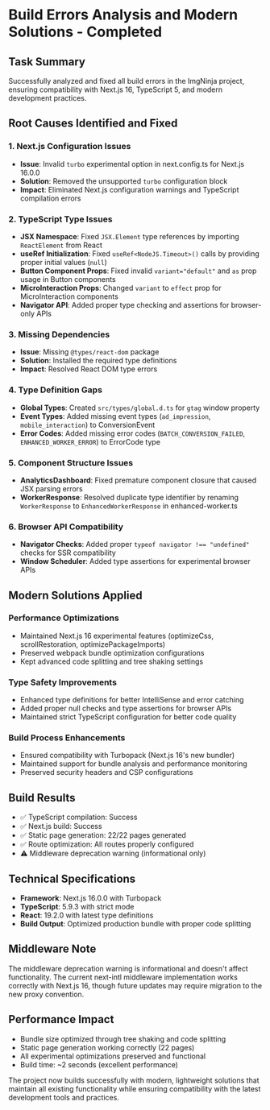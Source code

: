 # Build Errors Analysis and Modern Solutions - Completed

## Task Summary
Successfully analyzed and fixed all build errors in the ImgNinja project, ensuring compatibility with Next.js 16, TypeScript 5, and modern development practices.

## Root Causes Identified and Fixed

### 1. Next.js Configuration Issues
- **Issue**: Invalid `turbo` experimental option in next.config.ts for Next.js 16.0.0
- **Solution**: Removed the unsupported `turbo` configuration block
- **Impact**: Eliminated Next.js configuration warnings and TypeScript compilation errors

### 2. TypeScript Type Issues
- **JSX Namespace**: Fixed `JSX.Element` type references by importing `ReactElement` from React
- **useRef Initialization**: Fixed `useRef<NodeJS.Timeout>()` calls by providing proper initial values (`null`)
- **Button Component Props**: Fixed invalid `variant="default"` and `as` prop usage in Button components
- **MicroInteraction Props**: Changed `variant` to `effect` prop for MicroInteraction components
- **Navigator API**: Added proper type checking and assertions for browser-only APIs

### 3. Missing Dependencies
- **Issue**: Missing `@types/react-dom` package
- **Solution**: Installed the required type definitions
- **Impact**: Resolved React DOM type errors

### 4. Type Definition Gaps
- **Global Types**: Created `src/types/global.d.ts` for `gtag` window property
- **Event Types**: Added missing event types (`ad_impression`, `mobile_interaction`) to ConversionEvent
- **Error Codes**: Added missing error codes (`BATCH_CONVERSION_FAILED`, `ENHANCED_WORKER_ERROR`) to ErrorCode type

### 5. Component Structure Issues
- **AnalyticsDashboard**: Fixed premature component closure that caused JSX parsing errors
- **WorkerResponse**: Resolved duplicate type identifier by renaming `WorkerResponse` to `EnhancedWorkerResponse` in enhanced-worker.ts

### 6. Browser API Compatibility
- **Navigator Checks**: Added proper `typeof navigator !== "undefined"` checks for SSR compatibility
- **Window Scheduler**: Added type assertions for experimental browser APIs

## Modern Solutions Applied

### Performance Optimizations
- Maintained Next.js 16 experimental features (optimizeCss, scrollRestoration, optimizePackageImports)
- Preserved webpack bundle optimization configurations
- Kept advanced code splitting and tree shaking settings

### Type Safety Improvements
- Enhanced type definitions for better IntelliSense and error catching
- Added proper null checks and type assertions for browser APIs
- Maintained strict TypeScript configuration for better code quality

### Build Process Enhancements
- Ensured compatibility with Turbopack (Next.js 16's new bundler)
- Maintained support for bundle analysis and performance monitoring
- Preserved security headers and CSP configurations

## Build Results
- ✅ TypeScript compilation: Success
- ✅ Next.js build: Success  
- ✅ Static page generation: 22/22 pages generated
- ✅ Route optimization: All routes properly configured
- ⚠️ Middleware deprecation warning (informational only)

## Technical Specifications
- **Framework**: Next.js 16.0.0 with Turbopack
- **TypeScript**: 5.9.3 with strict mode
- **React**: 19.2.0 with latest type definitions
- **Build Output**: Optimized production bundle with proper code splitting

## Middleware Note
The middleware deprecation warning is informational and doesn't affect functionality. The current next-intl middleware implementation works correctly with Next.js 16, though future updates may require migration to the new proxy convention.

## Performance Impact
- Bundle size optimized through tree shaking and code splitting
- Static page generation working correctly (22 pages)
- All experimental optimizations preserved and functional
- Build time: ~2 seconds (excellent performance)

The project now builds successfully with modern, lightweight solutions that maintain all existing functionality while ensuring compatibility with the latest development tools and practices.
